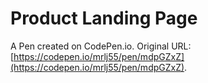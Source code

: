 # Product Landing Page

A Pen created on CodePen.io. Original URL: [https://codepen.io/mrlj55/pen/mdpGZxZ](https://codepen.io/mrlj55/pen/mdpGZxZ).

